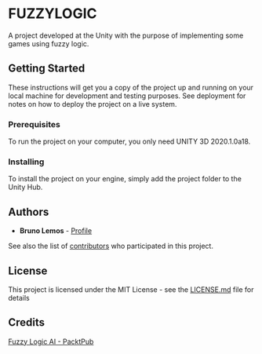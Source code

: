 # FUZZYLOGIC
A project developed at the Unity with the purpose of implementing some games using fuzzy logic.

## Getting Started

These instructions will get you a copy of the project up and running on your local machine for development and testing purposes. See deployment for notes on how to deploy the project on a live system.

### Prerequisites

To run the project on your computer, you only need UNITY 3D 2020.1.0a18.

### Installing

To install the project on your engine, simply add the project folder to the Unity Hub.

## Authors

* **Bruno Lemos** - [Profile](https://github.com/CaosMen)

See also the list of [contributors](https://github.com/CaosMen/FUZZYLOGIC/contributors) who participated in this project.

## License

This project is licensed under the MIT License - see the [LICENSE.md](LICENSE.md) file for details

## Credits

[Fuzzy Logic AI - PacktPub](https://hub.packtpub.com/fuzzy-logic-ai-characters-unity-3d-games/)

